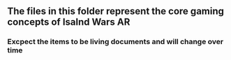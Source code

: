 ## The files in this folder represent the core gaming concepts of Isalnd Wars AR
### Excpect the items to be living documents and will change over time

